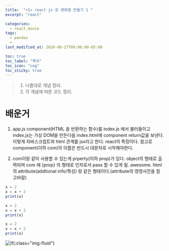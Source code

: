 ```yaml
---
title:  "<1> react js 로 영화앱 만들기 1 "
excerpt: "react"

categories:
  - react_movie
tags:
  - pandas
  - 
last_modified_at: 2020-08-27T09:06:00-05:00

toc: true
toc_label: "목차"
toc_icon: "cog"
toc_sticky: true
---
```


> 1. 나름대로 개념 정리.  
> 2. 각 개념에 따른 코드 정리.  


# 배운거
1. app.js component(HTML 을 반환하는 함수)를 index.js 에서 불러들이고 index.js는 가상 DOM을 만든다음 index.html에 component return값을 보낸다. 이렇게 자바스크립트와 html 관계를 jsx라고 한다. react의 특징이다. 참고로 component(이하 com)의 이름은 반드시 대문자로 시작해야한다.

2. com이랑 같이 사용할 수 있는게 prperty(이하 prop)가 있다. object의 형태로 출력되며 com 에 {prop} 의 형태로 인자로서 pass 할 수 있게 됨. awesome. html 의 attribute(addtional info/특성) 랑 같은 형태이다.(attribute의 영영사전을 참고바람)


```javascript
x = 2
x = x + 2
print(x)
```


```javascript
x = 2
x = x + 2
print(x)
```

```javascript
x = 2
x = x + 2
print(x)
```

![if](https://yeonghunko.github.io/assets/img/coursera-python/if.png){:class="img-fluid"}





